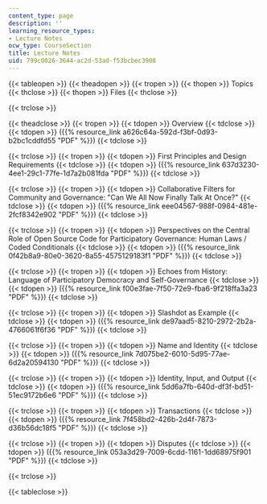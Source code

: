 ```yaml
---
content_type: page
description: ''
learning_resource_types:
- Lecture Notes
ocw_type: CourseSection
title: Lecture Notes
uid: 799c0026-3644-ac2d-53ad-f53bcbec3908
---
```


{{< tableopen >}}
{{< theadopen >}}
{{< tropen >}}
{{< thopen >}}
Topics
{{< thclose >}}
{{< thopen >}}
Files
{{< thclose >}}

{{< trclose >}}

{{< theadclose >}}
{{< tropen >}}
{{< tdopen >}}
Overview
{{< tdclose >}}
{{< tdopen >}}
({{% resource_link a626c64a-592d-f3bf-0d93-b2bc1cddfd55 "PDF" %}})
{{< tdclose >}}

{{< trclose >}}
{{< tropen >}}
{{< tdopen >}}
First Principles and Design Requirements
{{< tdclose >}}
{{< tdopen >}}
({{% resource_link 637d3230-4ee1-29c1-77fe-1d7a2b081fda "PDF" %}})
{{< tdclose >}}

{{< trclose >}}
{{< tropen >}}
{{< tdopen >}}
Collaborative Filters for Community and Governance: "Can We All Now Finally Talk At Once?"
{{< tdclose >}}
{{< tdopen >}}
({{% resource_link eee04567-988f-0984-481e-2fcf8342e902 "PDF" %}})
{{< tdclose >}}

{{< trclose >}}
{{< tropen >}}
{{< tdopen >}}
Perspectives on the Central Role of Open Source Code for Participatory Governance: Human Laws / Coded Conditionals
{{< tdclose >}}
{{< tdopen >}}
({{% resource_link 0f42b8a9-80e0-3620-8a55-4575129183f1 "PDF" %}})
{{< tdclose >}}

{{< trclose >}}
{{< tropen >}}
{{< tdopen >}}
Echoes from History: Language of Participatory Democracy and Self-Governance
{{< tdclose >}}
{{< tdopen >}}
({{% resource_link f00e3fae-7f50-72e9-fba6-9f218ffa3a23 "PDF" %}})
{{< tdclose >}}

{{< trclose >}}
{{< tropen >}}
{{< tdopen >}}
Slashdot as Example
{{< tdclose >}}
{{< tdopen >}}
({{% resource_link de97aad5-8210-2972-2b2a-4766061f6f36 "PDF" %}})
{{< tdclose >}}

{{< trclose >}}
{{< tropen >}}
{{< tdopen >}}
Name and Identity
{{< tdclose >}}
{{< tdopen >}}
({{% resource_link 7d075be2-6010-5d95-77ae-6d2a20594130 "PDF" %}})
{{< tdclose >}}

{{< trclose >}}
{{< tropen >}}
{{< tdopen >}}
Identity, Input, and Output
{{< tdclose >}}
{{< tdopen >}}
({{% resource_link 5dd6a7fb-640d-df3f-bd51-51ec9172b6e6 "PDF" %}})
{{< tdclose >}}

{{< trclose >}}
{{< tropen >}}
{{< tdopen >}}
Transactions
{{< tdclose >}}
{{< tdopen >}}
({{% resource_link 7f458bd2-426b-2d4f-7873-d36b56dc18f5 "PDF" %}})
{{< tdclose >}}

{{< trclose >}}
{{< tropen >}}
{{< tdopen >}}
Disputes
{{< tdclose >}}
{{< tdopen >}}
({{% resource_link 053a3d29-7009-6cdd-1161-1dd68975f901 "PDF" %}})
{{< tdclose >}}

{{< trclose >}}

{{< tableclose >}}